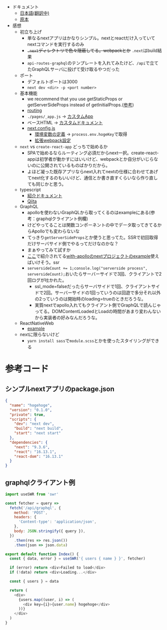 - ドキュメント
  - [日本語(翻訳中)](https://nextjs-docs-ja.netlify.app/docs)
  - [原本](https://nextjs.org/learn/basics/create-nextjs-app?utm_source=next-site&utm_medium=homepage-cta&utm_campaign=next-website)
- 感想
  - 初立ち上げ
    - 単なるnextアプリはかなりシンプル。nextとreactだけ入っていてnextコマンドを実行するのみ
    - ~~`.next`ディレクトリで色々隠蔽してる。webpackとか~~ `.next`はbuild結果
    - `api-routes-graphql`のテンプレートを入れてみたけど、`/api`で立てたGraphQLサーバに投げて受け取るやつだった
  - ポート
    - デフォルトポートは3000
    - `next dev <dir> -p <port number>`
  - 基本機能
    - we recommend that you use getStaticProps or getServerSideProps instead of getInitialProps.([参考](https://nextjs.org/docs/api-reference/data-fetching/getInitialProps))
    - [routing](https://nextjs-docs-ja.netlify.app/docs#intercepting-popstate)
    - `./pages/_app.js` -> [カスタムApp](https://nextjs.org/docs/advanced-features/custom-app)
    - ベースHTML -> [カスタムドキュメント](https://nextjs.org/docs/advanced-features/custom-document)
    - [next.config.js](https://nextjs.org/docs/api-reference/next.config.js/introduction)
      - [環境変数の定義](https://nextjs.org/docs/api-reference/next.config.js/environment-variables) -> `process.env.hogeKey`で取得
      - [拡張webpack設定](https://nextjs.org/docs/api-reference/next.config.js/custom-webpack-config)
  - `next` vs `create-react-app` どっちで始めるか
    - SPAで始めるならルーティング必須だからnext一択。create-react-appは初学者が動かすにはいいけど、webpackとか自分がいじらないのに公開されているものばかりだから。
    - よほど凝った既存アプリならnext入れてnextの仕様に合わせてあげてnext化するのもいいけど、通信とか書き直すくらいなら作り直しても同じかと思う。
  - typescript
    - [紹介ドキュメント](https://nextjs.org/docs/basic-features/typescript)
    - [Qiita](https://qiita.com/ryo511/items/d2cfc70ab29618e8852b)
  - GraphQL
    - apolloを使わないGraphQLから取ってくるのはexampleにある(参考：graphqlクライアント例欄)
    - けどやってることは関数コンポーネントの中でデータ取ってきてるからApolloでも変わらないな
    - てっきり`getServerSideProps`とか使うと思ってた。SSRで初回取得だけサーバサイド側でやるってだけなのかな？
    - まぁやってみて試すか
    - [ここ](https://qiita.com/mizchi/items/c078aea032cd00ba3e86#graphql-%E3%82%AF%E3%83%A9%E3%82%A4%E3%82%A2%E3%83%B3%E3%83%88%E3%82%92%E5%AE%9F%E8%A3%85%E3%81%99%E3%82%8B)で紹介されてる[with-apolloのnextプロジェクトのexample](https://github.com/zeit/next.js/tree/master/examples/with-apollo)使えばいけそう。ssr
    - `serversideCount += 1;console.log("serverside process", serversideCount);`おいたらサーバーサイドで3回、クライアントで2回ログが吐かれた。
      - ssl_mode=falseだったらサーバサイドで1回、クライアントサイドで2回。サーバーサイドの1回っていうのは回遊で多分それ以外の2っていうのは開始時のloading=trueのときだろうな。
      - 実質nextでapollo入れてもクライアント側でGraphQLで読んじゃってる。DOMContentLoadedとLoadの時間があまり変わんないから実装者の好みなんだろうな。
  - ReactNativeWeb
    - [example](https://github.com/zeit/next.js/tree/master/examples/with-react-native-web)
  - nextに限らないけど
    - `yarn install sass`で`module.scss`とかを使ったスタイリングができる

# 参考コード
## シンプルnextアプリのpackage.json
```json
{
  "name": "hogehoge",
  "version": "0.1.0",
  "private": true,
  "scripts": {
    "dev": "next dev",
    "build": "next build",
    "start": "next start"
  },
  "dependencies": {
    "next": "9.3.6",
    "react": "16.13.1",
    "react-dom": "16.13.1"
  }
}

```

## graphqlクライアント例
```js
import useSWR from 'swr'

const fetcher = query =>
  fetch('/api/graphql', {
    method: 'POST',
    headers: {
      'Content-type': 'application/json',
    },
    body: JSON.stringify({ query }),
  })
    .then(res => res.json())
    .then(json => json.data)

export default function Index() {
  const { data, error } = useSWR('{ users { name } }', fetcher)

  if (error) return <div>Failed to load</div>
  if (!data) return <div>Loading...</div>

  const { users } = data

  return (
    <div>
      {users.map((user, i) => (
        <div key={i}>{user.name} hogehoge</div>
      ))}
    </div>
  )
}
```